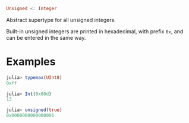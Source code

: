 ```julia
Unsigned <: Integer
```

Abstract supertype for all unsigned integers.

Built-in unsigned integers are printed in hexadecimal, with prefix `0x`, and can be entered in the same way.

# Examples

```julia
julia> typemax(UInt8)
0xff

julia> Int(0x00d)
13

julia> unsigned(true)
0x0000000000000001
```
